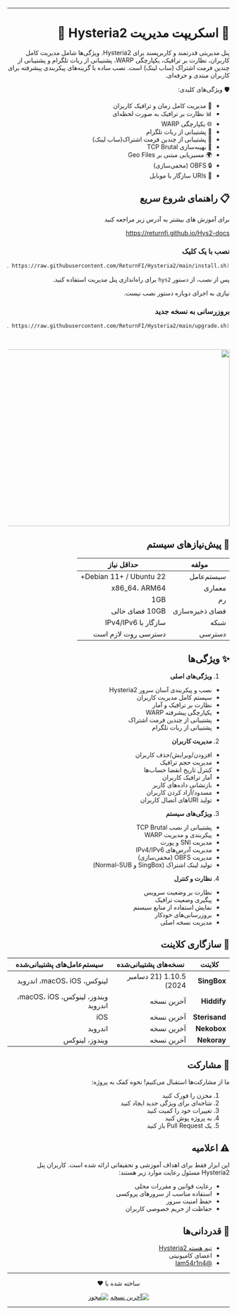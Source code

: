 
---

<div dir="rtl">

# 🚀 اسکریپت مدیریت Hysteria2 🚀

پنل مدیریتی قدرتمند و کاربرپسند برای  Hysteria2. ویژگی‌ها شامل مدیریت کامل کاربران، نظارت بر ترافیک، یکپارچگی WARP، پشتیبانی از ربات تلگرام و پشتیبانی از چندین فرمت اشتراک (ساب لینک) است. نصب ساده با گزینه‌های پیکربندی پیشرفته برای کاربران مبتدی و حرفه‌ای.

🛡️ ویژگی‌های کلیدی:
- 🔐 مدیریت کامل زمان و ترافیک کاربران
- 📊 نظارت بر ترافیک به صورت لحظه‌ای
- 🌐 یکپارچگی WARP
- 🤖 پشتیبانی از ربات تلگرام
- 🔄 پشتیبانی از چندین فرمت اشتراک(ساب لینک)
- 🚄 بهینه‌سازی TCP Brutal
- 🌍 مسیریابی مبتنی بر Geo Files
- 🔒 OBFS (مخفی‌سازی)
- 📱 URIs سازگار با موبایل

## 📋 راهنمای شروع سریع

برای آموزش های بیشتر به آدرس زیر مراجعه کنید

https://returnfi.github.io/Hys2-docs

### نصب با یک کلیک
```bash
bash <(curl https://raw.githubusercontent.com/ReturnFI/Hysteria2/main/install.sh)
```
پس از نصب، از دستور `hys2` برای راه‌اندازی پنل مدیریت استفاده کنید.

نیازی به اجرای دوباره دستور نصب نیست.

### بروزرسانی به نسخه جدید
```bash
bash <(curl https://raw.githubusercontent.com/ReturnFI/Hysteria2/main/upgrade.sh)
```

<br />
<p align="center">
<img src="https://github.com/user-attachments/assets/19282907-285a-4166-a916-0066acfa8a2c" width="600" height="400">
<p/>

## 🔧 پیش‌نیازهای سیستم

| مولفه      | حداقل نیاز |
|------------|-------------|
| سیستم‌عامل | Debian 11+ / Ubuntu 22+ |
| معماری     | x86_64، ARM64 |
| رم         | 1GB |
| فضای ذخیره‌سازی | 10GB فضای خالی |
| شبکه       | سازگار با IPv4/IPv6 |
| دسترسی     | دسترسی روت لازم است |

## ✨ ویژگی‌ها

1. **ویژگی‌های اصلی**
  - نصب و پیکربندی آسان سرور Hysteria2
  - سیستم کامل مدیریت کاربران
  - نظارت بر ترافیک و آمار
  - یکپارچگی پیشرفته WARP
  - پشتیبانی از چندین فرمت اشتراک
  - پشتیبانی از ربات تلگرام

2. **مدیریت کاربران**
  - افزودن/ویرایش/حذف کاربران
  - مدیریت حجم ترافیک
  - کنترل تاریخ انقضا حساب‌ها
  - آمار ترافیک کاربران
  - بازنشانی داده‌های کاربر
  - مسدود/آزاد کردن کاربران
  - تولید URIهای اتصال کاربران

3. **ویژگی‌های سیستم**
  - پشتیبانی از نصب TCP Brutal
  - پیکربندی و مدیریت WARP
  - مدیریت SNI و پورت
  - مدیریت آدرس‌های IPv4/IPv6
  - مدیریت OBFS (مخفی‌سازی)
  - تولید لینک اشتراک (SingBox و Normal-SUB)

4. **نظارت و کنترل**
  - نظارت بر وضعیت سرویس
  - پیگیری وضعیت ترافیک
  - نمایش استفاده از منابع سیستم
  - بروزرسانی‌های خودکار
  - مدیریت نسخه اصلی


## 🔄 سازگاری کلاینت

| کلاینت         | نسخه‌های پشتیبانی‌شده            | سیستم‌عامل‌های پشتیبانی‌شده                                      |
|----------------|---------------------------------|-----------------------------------------------------------------|
| **SingBox**    | 1.10.5 (21 دسامبر 2024)         | لینوکس، macOS، iOS، اندروید                             |
| **Hiddify**    | آخرین نسخه                       | ویندوز، لینوکس، macOS، iOS، اندروید                             |
| **Sterisand**  | آخرین نسخه                       | iOS                                                              |
| **Nekobox**    | آخرین نسخه                       | اندروید                                                          |
| **Nekoray**    | آخرین نسخه                       | ویندوز، لینوکس                                                   |

## 🤝 مشارکت

ما از مشارکت‌ها استقبال می‌کنیم! نحوه کمک به پروژه:
1. مخزن را فورک کنید
2. شاخه‌ای برای ویژگی جدید ایجاد کنید
3. تغییرات خود را کمیت کنید
4. به پروژه پوش کنید
5. یک Pull Request باز کنید

## ⚠️ اعلامیه
این ابزار فقط برای اهداف آموزشی و تحقیقاتی ارائه شده است. کاربران پنل Hysteria2 مسئول رعایت موارد زیر هستند:
- رعایت قوانین و مقررات محلی
- استفاده مناسب از سرورهای پروکسی
- حفظ امنیت سرور
- حفاظت از حریم خصوصی کاربران

## 🙏 قدردانی‌ها

- [تیم هسته Hysteria2](https://github.com/apernet/hysteria)
- اعضای کامیونیتی
- [@Iam54r1n4](https://github.com/Iam54r1n4)

---

<p align="center">ساخته شده با ❤️</p>
<div align="center">
  
[![آخرین نسخه](https://img.shields.io/github/v/release/ReturnFI/Hysteria2?style=flat-square)](https://github.com/ReturnFI/Hysteria2/releases)
[![مجوز](https://img.shields.io/github/license/ReturnFI/Hysteria2?style=flat-square)](LICENSE) 
</div>
</div>


---


